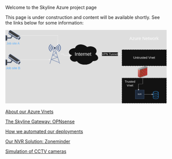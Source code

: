 Welcome to the Skyline Azure project page

This page is under construction and content will be available shortly.
See the links below for some information:

![Skyline network topology diagram](docs/images/project-topology.png)

[About our Azure Vnets](docs/vnets.md)

[The Skyline Gateway: OPNsense](docs/opnsense.md)

[How we automated our deployments](docs/az-deployment-templates.md)

[Our NVR Solution: Zoneminder](docs/zoneminder.md)

[Simulation of CCTV cameras](docs/camera-deployment.md)
